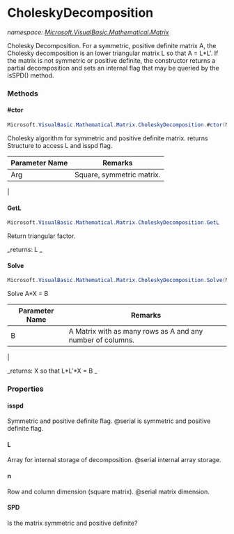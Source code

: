 ﻿# CholeskyDecomposition
_namespace: [Microsoft.VisualBasic.Mathematical.Matrix](./index.md)_

Cholesky Decomposition.
 For a symmetric, positive definite matrix A, the Cholesky decomposition
 is an lower triangular matrix L so that A = L*L'.
 If the matrix is not symmetric or positive definite, the constructor
 returns a partial decomposition and sets an internal flag that may
 be queried by the isSPD() method.



### Methods

#### #ctor
```csharp
Microsoft.VisualBasic.Mathematical.Matrix.CholeskyDecomposition.#ctor(Microsoft.VisualBasic.Mathematical.Matrix.GeneralMatrix)
```
Cholesky algorithm for symmetric and positive definite matrix. returns Structure to access L and isspd flag.

|Parameter Name|Remarks|
|--------------|-------|
|Arg|  Square, symmetric matrix.
 |


#### GetL
```csharp
Microsoft.VisualBasic.Mathematical.Matrix.CholeskyDecomposition.GetL
```
Return triangular factor.

_returns:      L
 _

#### Solve
```csharp
Microsoft.VisualBasic.Mathematical.Matrix.CholeskyDecomposition.Solve(Microsoft.VisualBasic.Mathematical.Matrix.GeneralMatrix)
```
Solve A*X = B

|Parameter Name|Remarks|
|--------------|-------|
|B|  A Matrix with as many rows as A and any number of columns.
 |


_returns:      X so that L*L'*X = B
 _


### Properties

#### isspd
Symmetric and positive definite flag.
 @serial is symmetric and positive definite flag.
#### L
Array for internal storage of decomposition.
 @serial internal array storage.
#### n
Row and column dimension (square matrix).
 @serial matrix dimension.
#### SPD
Is the matrix symmetric and positive definite?
